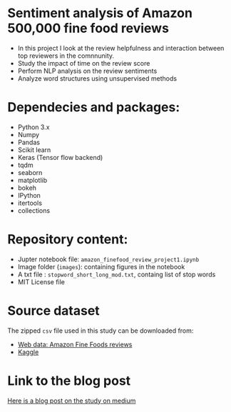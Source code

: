 # Sentiment analysis of Amazon 500,000 fine food reviews

- In this project I look at the review helpfulness and interaction between top reviewers in the comnnunity.
- Study the impact of time on the review score
- Perform NLP analysis on the review sentiments
- Analyze word structures using unsupervised methods


# Dependecies and packages:


- Python 3.x
- Numpy
- Pandas
- Scikit learn
- Keras (Tensor flow backend)
- tqdm
- seaborn
- matplotlib
- bokeh
- IPython
- itertools
- collections

# Repository content:

- Jupter notebook file: `amazon_finefood_review_project1.ipynb`
- Image folder (`images`): containing figures in the notebook
- A txt file : `stopword_short_long_mod.txt`, containg list of stop words
- MIT License file

# Source dataset

The zipped `csv` file used in this study can be downloaded from:

- [Web data: Amazon Fine Foods reviews](https://snap.stanford.edu/data/web-FineFoods.html)
- [Kaggle](https://www.kaggle.com/snap/amazon-fine-food-reviews)

# Link to the blog post

[Here is a blog post on the study on medium](https://medium.com/@anoosheh.niavarani.egr/what-an-amazon-fine-food-review-tell-us-a-food-for-thought-869dfe70f2ee)

